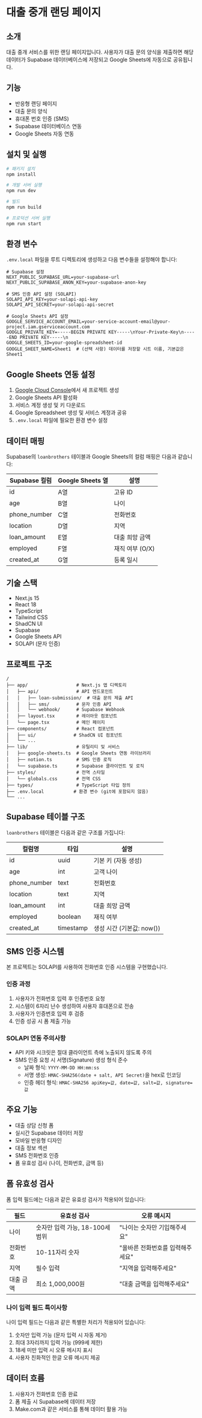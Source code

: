# 대출 중개 랜딩 페이지

## 소개

대출 중개 서비스를 위한 랜딩 페이지입니다. 사용자가 대출 문의 양식을 제출하면 해당 데이터가 Supabase 데이터베이스에 저장되고 Google Sheets에 자동으로 공유됩니다.

## 기능

- 반응형 랜딩 페이지
- 대출 문의 양식
- 휴대폰 번호 인증 (SMS)
- Supabase 데이터베이스 연동
- Google Sheets 자동 연동

## 설치 및 실행

```bash
# 패키지 설치
npm install

# 개발 서버 실행
npm run dev

# 빌드
npm run build

# 프로덕션 서버 실행
npm run start
```

## 환경 변수

`.env.local` 파일을 루트 디렉토리에 생성하고 다음 변수들을 설정해야 합니다:

```
# Supabase 설정
NEXT_PUBLIC_SUPABASE_URL=your-supabase-url
NEXT_PUBLIC_SUPABASE_ANON_KEY=your-supabase-anon-key

# SMS 인증 API 설정 (SOLAPI)
SOLAPI_API_KEY=your-solapi-api-key
SOLAPI_API_SECRET=your-solapi-api-secret

# Google Sheets API 설정
GOOGLE_SERVICE_ACCOUNT_EMAIL=your-service-account-email@your-project.iam.gserviceaccount.com
GOOGLE_PRIVATE_KEY=-----BEGIN PRIVATE KEY-----\nYour-Private-Key\n-----END PRIVATE KEY-----\n
GOOGLE_SHEETS_ID=your-google-spreadsheet-id
GOOGLE_SHEET_NAME=Sheet1  # (선택 사항) 데이터를 저장할 시트 이름, 기본값은 Sheet1
```

## Google Sheets 연동 설정

1. [Google Cloud Console](https://console.cloud.google.com/)에서 새 프로젝트 생성
2. Google Sheets API 활성화
3. 서비스 계정 생성 및 키 다운로드
4. Google Spreadsheet 생성 및 서비스 계정과 공유
5. `.env.local` 파일에 필요한 환경 변수 설정

## 데이터 매핑

Supabase의 `loanbrothers` 테이블과 Google Sheets의 컬럼 매핑은 다음과 같습니다:

| Supabase 컬럼 | Google Sheets 열 | 설명 |
|-------------|----------------|------|
| id          | A열            | 고유 ID |
| age         | B열            | 나이 |
| phone_number | C열            | 전화번호 |
| location    | D열            | 지역 |
| loan_amount | E열            | 대출 희망 금액 |
| employed    | F열            | 재직 여부 (O/X) |
| created_at  | G열            | 등록 일시 |

## 기술 스택

- Next.js 15
- React 18
- TypeScript
- Tailwind CSS
- ShadCN UI
- Supabase
- Google Sheets API
- SOLAPI (문자 인증)

## 프로젝트 구조

```
/
├── app/                  # Next.js 앱 디렉토리
│   ├── api/              # API 엔드포인트
│   │   ├── loan-submission/  # 대출 문의 제출 API
│   │   ├── sms/          # 문자 인증 API
│   │   └── webhook/      # Supabase Webhook
│   ├── layout.tsx        # 레이아웃 컴포넌트
│   └── page.tsx          # 메인 페이지
├── components/           # React 컴포넌트
│   ├── ui/              # ShadCN UI 컴포넌트
│   └── ...
├── lib/                  # 유틸리티 및 서비스
│   ├── google-sheets.ts  # Google Sheets 연동 라이브러리
│   ├── notion.ts         # SMS 인증 로직
│   └── supabase.ts       # Supabase 클라이언트 및 로직
├── styles/               # 전역 스타일
│   └── globals.css       # 전역 CSS
├── types/                # TypeScript 타입 정의
├── .env.local           # 환경 변수 (git에 포함되지 않음)
└── ...
```

## Supabase 테이블 구조

`loanbrothers` 테이블은 다음과 같은 구조를 가집니다:

| 컬럼명 | 타입 | 설명 |
|--------|------|------|
| id | uuid | 기본 키 (자동 생성) |
| age | int | 고객 나이 |
| phone_number | text | 전화번호 |
| location | text | 지역 |
| loan_amount | int | 대출 희망 금액 |
| employed | boolean | 재직 여부 |
| created_at | timestamp | 생성 시간 (기본값: now()) |

## SMS 인증 시스템

본 프로젝트는 SOLAPI를 사용하여 전화번호 인증 시스템을 구현했습니다.

### 인증 과정
1. 사용자가 전화번호 입력 후 인증번호 요청
2. 시스템이 6자리 난수 생성하여 사용자 휴대폰으로 전송
3. 사용자가 인증번호 입력 후 검증
4. 인증 성공 시 폼 제출 가능

### SOLAPI 연동 주의사항
- API 키와 시크릿은 절대 클라이언트 측에 노출되지 않도록 주의
- SMS 인증 요청 시 서명(Signature) 생성 형식 준수
  - 날짜 형식: `YYYY-MM-DD HH:mm:ss`
  - 서명 생성: `HMAC-SHA256(date + salt, API Secret)`을 hex로 인코딩
  - 인증 헤더 형식: `HMAC-SHA256 apiKey=값, date=값, salt=값, signature=값`

## 주요 기능

- 대출 상담 신청 폼
- 실시간 Supabase 데이터 저장
- 모바일 반응형 디자인
- 대출 정보 섹션
- SMS 전화번호 인증
- 폼 유효성 검사 (나이, 전화번호, 금액 등)

## 폼 유효성 검사

폼 입력 필드에는 다음과 같은 유효성 검사가 적용되어 있습니다:

| 필드 | 유효성 검사 | 오류 메시지 |
|------|------------|------------|
| 나이 | 숫자만 입력 가능, 18-100세 범위 | "나이는 숫자만 기입해주세요" |
| 전화번호 | 10-11자리 숫자 | "올바른 전화번호를 입력해주세요" |
| 지역 | 필수 입력 | "지역을 입력해주세요" |
| 대출 금액 | 최소 1,000,000원 | "대출 금액을 입력해주세요" |

### 나이 입력 필드 특이사항

나이 입력 필드는 다음과 같은 특별한 처리가 적용되어 있습니다:

1. 숫자만 입력 가능 (문자 입력 시 자동 제거)
2. 최대 3자리까지 입력 가능 (999세 제한)
3. 18세 미만 입력 시 오류 메시지 표시
4. 사용자 친화적인 한글 오류 메시지 제공

## 데이터 흐름

1. 사용자가 전화번호 인증 완료
2. 폼 제출 시 Supabase에 데이터 저장
3. Make.com과 같은 서비스를 통해 데이터 활용 가능 